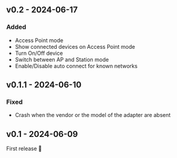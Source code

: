 ## v0.2 - 2024-06-17

### Added

- Access Point mode
- Show connected devices on Access Point mode
- Turn On/Off device
- Switch between AP and Station mode
- Enable/Disable auto connect for known networks

## v0.1.1 - 2024-06-10

### Fixed

- Crash when the vendor or the model of the adapter are absent

## v0.1 - 2024-06-09

First release 🎉
